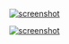 [![screenshot](http://i.imgur.com/J5Q9TYZl.png)](https://imgur.com/J5Q9TYZ.png)

[![screenshot](http://i.imgur.com/LfB5Yqtl.png)](https://imgur.com/LfB5Yqt.png)
